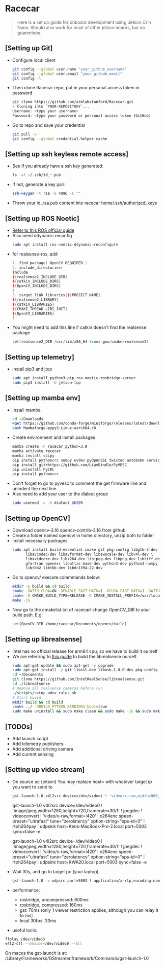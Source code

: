 # Racecar
>Here is a set up guide for onboard development using Jetson Orin Nano. Should also work for most of other jetson boards, but no guarentees.

## [Setting up Git]
- Configure local client
    ~~~bash
    git config --global user.name "your_github_username"
    git config --global user.email "your_github_email"
    git config -l
    ~~~

- Then clone Racecar repo, put in your personal access token in password
    ~~~bash
    git clone https://github.com/armlabstanford/Racecar.git
    > Cloning into `YOUR-REPOSITORY`...
    Username: <type your username>
    Password: <type your password or personal access token (GitHub)
    ~~~
- Go to repo and save your credential
    ~~~bash
    git pull -v
    git config --global credential.helper cache
    ~~~

## [Setting up ssh keyless remote access]
- See if you already have a ssh key generated:
    ~~~bash
    ls -al ~/.ssh/id_*.pub
    ~~~
- If not, generate a key pair:
    ~~~bash
    ssh-keygen -t rsa -b 4096 -C ""
    ~~~
- Throw your id_rsa.pub content into racecar home/.ssh/authorized_keys

## [Setting up ROS Noetic]
- [Refer to this ROS official guide](http://wiki.ros.org/noetic/Installation/Ubuntu)
- Also need ddynamic reconfig
    ~~~bash
    sudo apt install ros-noetic-ddynamic-reconfigure
    ~~~
- for realsense-ros, add
    ~~~c++
    1. find_package( OpenCV REQUIRED )
    2. include_directories(
    include
    ${realsense2_INCLUDE_DIR}
    ${catkin_INCLUDE_DIRS}
    ${OpenCV_INCLUDE_DIRS}
    )
    3. target_link_libraries(${PROJECT_NAME}
    ${realsense2_LIBRARY}
    ${catkin_LIBRARIES}
    ${CMAKE_THREAD_LIBS_INIT}
    ${OpenCV_LIBRARIES}
    )
    ~~~
- You might need to add this line if catkin doesn't find the realsense package
  ~~~c++
  set(realsense2_DIR /usr/lib/x86_64-linux-gnu/cmake/realsense2)
  ~~~

## [Setting up telemetry]
- install pip3 and jtop
    ~~~bash
    sudo apt install python3-pip ros-noetic-rosbridge-server
    sudo pip3 install -U jetson-top
    ~~~
    
## [Setting up mamba env]
- Install mamba
    ~~~bash
    cd ~/Downloads
    wget https://github.com/conda-forge/miniforge/releases/latest/download/Mambaforge-pypy3-Linux-aarch64.sh .
    bash Mambaforge-pypy3-Linux-aarch64.sh
    ~~~
- Create environment and install packages
    ~~~bash
    mamba create -n racecar python=3.9
    mamba activate racecar
    mamba install scipy
    pip install pythoncrc numpy evdev pyOpenSSL twisted autobahn service-identity tornado pymongo empy catkin_pkg pyyaml rospkg Pillow defusedxml pycryptodomex gnupg tqdm
    pip install git+https://github.com/LiamBindle/PyVESC
    pip uninstall PyCRC
    pip install pythoncrc
    ~~~
- Don't forget to go to pyvesc to comment the get firmware line and unindent the next line.
- Also need to add your user to the dialout group
    ~~~bash
    sudo usermod -a -G dialout $USER
    ~~~

## [Setting up OpenCV]
- Download opencv-3.16 opencv-contrib-3.16 from github
- Create a folder named opencv/ in home directory, unzip both to folder
- Install necessary packages
    ~~~bash
    sudo apt install build-essential cmake git pkg-config libgtk-3-dev \
          libavcodec-dev libavformat-dev libswscale-dev libv4l-dev \
          libxvidcore-dev libx264-dev libjpeg-dev libpng-dev libtiff-dev \
          gfortran openexr libatlas-base-dev python3-dev python3-numpy \
          libtbb2 libtbb-dev libdc1394-22-dev
    ~~~
- Go to opencv/ execute commmands below:
    ~~~bash
    mkdir -p build && cd build
    cmake -DWITH_CUDA=ON -DENABLE_FAST_MATH=1 -DCUDA_FAST_MATH=1 -DWITH_CUBLAS=1 -DOPENCV_EXTRA_MODULES_PATH=../opencv_contrib-3.4.16/modules ../opencv-3.4.16/
    cmake -D CMAKE_BUILD_TYPE=RELEASE -D CMAKE_INSTALL_PREFIX=/usr/local  -D INSTALL_C_EXAMPLES=ON  -D INSTALL_PYTHON_EXAMPLES=ON  -D OPENCV_GENERATE_PKGCONFIG=ON  -D OPENCV_EXTRA_MODULES_PATH=../opencv_contrib-3.4.16/modules -D BUILD_EXAMPLES=ON ../opencv-3.4.16
    make -j6
    ~~~
- Now go to the cmakelist.txt of racecar/ change OpenCV_DIR to your build path. E.g:
    ~~~bash
    set(OpenCV_DIR /home/racecar/Documents/opencv/build)
    ~~~

## [Setting up librealsense]
- Intel has no official release for arm64 cpu, so we have to build it ourself
- We are referring to [this guide](https://www.lieuzhenghong.com/how_to_install_librealsense_on_the_jetson_nx/) to build the librealsense ourself.
    ~~~bash
    sudo apt-get update && sudo apt-get -y upgrade
    sudo apt-get install -y git libssl-dev libusb-1.0-0-dev pkg-config libgtk-3-dev
    cd ~/Documents
    git clone https://github.com/IntelRealSense/librealsense.git
    cd ./librealsense
    # Remove all realsense cameras before run
    ./scripts/setup_udev_rules.sh
    # Start build
    mkdir build && cd build
    cmake ../ -DBUILD_PYTHON_BINDINGS:bool=true
    sudo make uninstall && sudo make clean && sudo make -j6 && sudo make install
    ~~~

## [TODOs]
- Add launch script
- Add telemetry publishers
- Add additional driving camera
- Add current sensing

## [Setting up video stream]
- On source pc (jetson) You may replace host= with whatever target ip you want to send to
    ~~~bash
    gst-launch-1.0 v4l2src device=/dev/video4 ! 'video/x-raw,width=960,height=540,framerate=60/1' ! videoconvert ! 'video/x-raw,format=I420' ! x264enc speed-preset="ultrafast" tune=zerolatency option-string="sps-id=0" ! rtph264pay ! udpsink host=KWA20.local port=5003 sync=false -e
    ~~~
    gst-launch-1.0 v4l2src device=/dev/video0 ! 'image/jpeg,width=1280,height=720,framerate=30/1' ! jpegdec ! videoconvert ! 'video/x-raw,format=I420' ! x264enc speed-preset="ultrafast" tune="zerolatency" option-string="sps-id=0" ! rtph264pay ! udpsink host=Kens-MacBook-Pro-2.local port=5003 sync=false -e

    gst-launch-1.0 v4l2src device=/dev/video0 ! 'image/jpeg,width=1280,height=720,framerate=30/1' ! jpegdec ! videoconvert ! 'video/x-raw,format=I420' ! x264enc speed-preset="ultrafast" tune="zerolatency" option-string="sps-id=0" ! rtph264pay ! udpsink host=KWA20.local port=5003 sync=false -e

- Wait 30s, and go to target pc (your laptop)
    ~~~bash
    gst-launch-1.0 -v udpsrc port=5003 ! application/x-rtp,encoding-name=H264,payload=96 ! rtph264depay ! avdec_h264 ! videoconvert ! autovideosink
    ~~~

- performance: 
    - rosbridge, uncompressed: 600ms
    - rosbridge, compressed: 160ms
    - gst: 70ms (only 1 viewer restriction applies, although you can relay it to ros)
    - local 30fps: 33ms



- useful tools:
~~~bash
ffplay /dev/video0
v4l2-ctl --device=/dev/video0 --all
~~~

On macos the gst-launch is at: /Library/Frameworks/GStreamer.framework/Commands/gst-launch-1.0